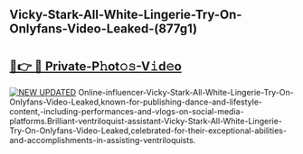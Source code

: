 ## Vicky-Stark-All-White-Lingerie-Try-On-Onlyfans-Video-Leaked-(877g1)


# <h2><a href="https://mediaupload.pro?-19M">🔗👉 🔴 Private-P𝚑ot𝚘𝚜-V𝚒d𝚎o</a></h2>

[![NEW UPDATED](https://i.imgur.com/0qMVB7G.gif)](https://mediaupload.pro?-19M)
Online-influencer-Vicky-Stark-All-White-Lingerie-Try-On-Onlyfans-Video-Leaked,known-for-publishing-dance-and-lifestyle-content,-including-performances-and-vlogs-on-social-media-platforms.Brilliant-ventriloquist-assistant-Vicky-Stark-All-White-Lingerie-Try-On-Onlyfans-Video-Leaked,celebrated-for-their-exceptional-abilities-and-accomplishments-in-assisting-ventriloquists.  